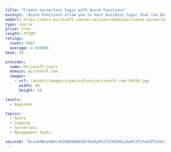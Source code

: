 ```yaml
---
title: "Create serverless logic with Azure Functions"
excerpt: "Azure Functions allow you to host business logic that can be executed without managing or provisioning server infrastructure"
webUrl: https://docs.microsoft.com/en-us/learn/modules/create-serverless-logic-with-azure-functions/
type: course
price: Free
length: PT36M
ratings:
  count: 9967
  average: 4.669008
heat: 58

provider:
  name: Microsoft Learn
  domain: microsoft.com
  images:
    - url: /assets/images/organizations/microsoft.com-50x50.jpg
      width: 50
      height: 50

levels:
  - Beginner

topics:
  - Azure
  - Compute
  - Serverless
  - Management Tools

secured: "bruvbdBaoV0H/nk3XDGHdObd3Cd5a5pH5iT57RZ9ULw3oAYJPiYahZP21xkz1JPcuS9UVHDly1Ju2FU275W6BRvBWJ5BmZD0H/sfLw82XPlwhiw50Yp+h32L7In78KthpjwPkX7UAh6cRD2ZOlJFViGYPn8OSoFEk3HNanLVzVPPXBmSb2kEfygko8FEjpnWR08Bd4v6YgdXMr3orW/p5w2LiDu8tnds/GOfe1/12Z6vvI6214yyCOiISq3WMhEl2lGrJ78Uhpf056CepNKZCIq9uD6G95N3ERb+EAHIIUlwcNoZR204jruSjWqnz+YbNIqBNEfw5/nbngzysYO+HjEO2ov4vmMZNGrtJr7wR4dIX4MPeFxqjbwHyc+6/o070rpmLIxks7oL3HZUGeyoMaQo6BcF+R+fwSwOwNOqPzo=;iCS3M79lcWoNgXGmsRGW/g=="
---
```


